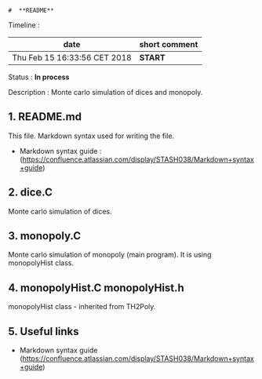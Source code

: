 	#  **README**

   Timeline :

|            date               |         short comment         | 
| ------------------------------| ------------------------------|
|  Thu Feb 15 16:33:56 CET 2018 |        **START**              |
   Status : **In process**


   Description : Monte carlo simulation of dices and monopoly.


## 1. README.md
   This file. Markdown syntax used for writing the file. 
  * Markdown syntax guide : 
   (https://confluence.atlassian.com/display/STASH038/Markdown+syntax+guide)

## 2. dice.C
   Monte carlo simulation of dices.

## 3. monopoly.C  
   Monte carlo simulation of monopoly (main program). It is using monopolyHist class.

## 4. monopolyHist.C  monopolyHist.h
   monopolyHist class - inherited from TH2Poly.

## 5. Useful links
   * Markdown syntax guide
   (https://confluence.atlassian.com/display/STASH038/Markdown+syntax+guide)